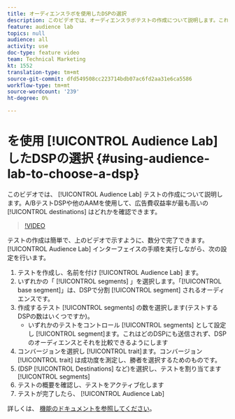 ```yaml
---
title: オーディエンスラボを使用したDSPの選択
description: このビデオでは、オーディエンスラボテストの作成について説明します。これにより、A/BテストDSPや他のAAMの目的地で、広告費収益率が最も高いのはどの目的地かを確認できます。
feature: audience lab
topics: null
audience: all
activity: use
doc-type: feature video
team: Technical Marketing
kt: 1552
translation-type: tm+mt
source-git-commit: dfd549508cc223714bdb07ac6fd2aa31e6ca5586
workflow-type: tm+mt
source-wordcount: '239'
ht-degree: 0%

---
```



# を使用 [!UICONTROL Audience Lab] したDSPの選択 {#using-audience-lab-to-choose-a-dsp}

このビデオでは、 [!UICONTROL Audience Lab] テストの作成について説明します。A/BテストDSPや他のAAMを使用して、広告費収益率が最も高いの [!UICONTROL destinations] はどれかを確認できます。

>[!VIDEO](https://video.tv.adobe.com/v/24923/?quality=12)

テストの作成は簡単で、上のビデオで示すように、数分で完了できます。 [!UICONTROL Audience Lab] インターフェイスの手順を実行しながら、次の設定を行います。

1. テストを作成し、名前を付け [!UICONTROL Audience Lab] ます。
1. いずれかの「 [!UICONTROL segments] 」を選択します。「[!UICONTROL base segment]」は、DSPで分割 [!UICONTROL segment] されるオーディエンスです。
1. 作成するテスト [!UICONTROL segments] の数を選択します(テストするDSPの数はいくつですか)。
   * いずれかのテストをコントロール [!UICONTROL segments] として設定し [!UICONTROL segment]ます。これはどのDSPにも送信されず、DSPのオーディエンスとそれを比較できるようにします
1. コンバージョンを選択し [!UICONTROL trait]ます。コンバージョン [!UICONTROL trait] は成功度を測定し、勝者を選択するためのものです。
1. (DSP [!UICONTROL Destinations] など)を選択し、テストを割り当てます [!UICONTROL segments]
1. テストの概要を確認し、テストをアクティブ化します
1. テストが完了したら、 [!UICONTROL Audience Lab]

詳しくは、 [機能のドキュメントを参照してください](https://marketing.adobe.com/resources/help/en_US/aam/audience-lab.html)。